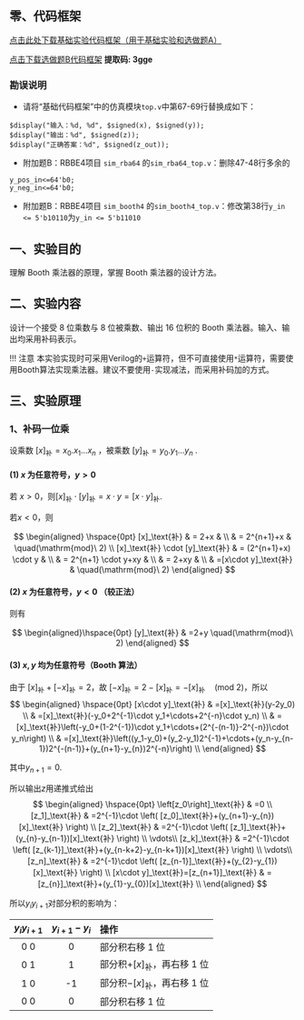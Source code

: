## 零、代码框架

[点击此处下载基础实验代码框架（用于基础实验和选做题A）](https://gitee.com/comp2008/comp2008-handouts/raw/master/Booth.zip)

[点击下载选做题B代码框架](https://pan.baidu.com/s/19O0yyi1r3HT4VopEo2mhSA)  **提取码: 3gge**

### 勘误说明

- 请将“基础代码框架”中的仿真模块`top.v`中第67-69行替换成如下：

```
$display("输入：%d, %d", $signed(x), $signed(y));
$display("输出：%d", $signed(z));
$display("正确答案：%d", $signed(z_out));
```

- 附加题B：RBBE4项目 `sim_rba64` 的`sim_rba64_top.v`：删除47-48行多余的

```
y_pos_in<=64'b0;
y_neg_in<=64'b0;
```

- 附加题B：RBBE4项目 `sim_booth4` 的`sim_booth4_top.v`：修改第38行`y_in <= 5'b10110`为`y_in <= 5'b11010`



## 一、实验目的

理解 Booth 乘法器的原理，掌握 Booth 乘法器的设计方法。

## 二、实验内容

设计一个接受 8 位乘数与 8 位被乘数、输出 16 位积的 Booth 乘法器。输入、输出均采用补码表示。

!!! 注意
	本实验实现时可采用Verilog的`+`运算符，但不可直接使用`*`运算符，需要使用Booth算法实现乘法器。建议不要使用`-`实现减法，而采用补码加的方式。

## 三、实验原理

### 1、补码一位乘

设乘数 $[x]_\text{补}=x_0.x_1\ldots x_n$ ，被乘数 $[y]_\text{补}=y_0.y_1\ldots y_n$ .

#### (1) $x$ 为任意符号，$y >0$

若
$x>0$，则$[x]_\text{补}\cdot[y]_\text{补}=x\cdot y=[x\cdot y]_\text{补}$.

若$x<0$，则

$$
\begin{aligned}
\hspace{0pt}
        [x]_\text{补}              & = 2+x                  &                        \\
                            & = 2^{n+1}+x            & \quad(\mathrm{mod}\ 2) \\
        [x]_\text{补} \cdot [y]_\text{补} & =  (2^{n+1}+x) \cdot y &                        \\
                            & = 2^{n+1} \cdot y+xy   &                        \\
                            & = 2+xy                 &                        \\
                            & =[x\cdot y]_\text{补}         & \quad(\mathrm{mod}\ 2)
\end{aligned}
$$

#### (2) $x$ 为任意符号，$y <0$ （较正法）

则有


$$
\begin{aligned}\hspace{0pt}
[y]_\text{补} & =2+y \quad(\mathrm{mod}\ 2) 
\end{aligned}
$$

#### (3) $x,y$ 均为任意符号（Booth 算法）

由于 $[x]_\text{补}+[-x]_\text{补}=2$，故
$[-x]_\text{补}=2-[x]_\text{补}=-[x]_\text{补} \quad(\mathrm{mod}\ 2)$，所以
$$
\begin{aligned}
\hspace{0pt}
        [x\cdot y]_\text{补} & =[x]_\text{补}(y-2y_0)                                                                                    \\
                      & =[x]_\text{补}(-y_0+2^{-1}\cdot y_1+\cdots+2^{-n}\cdot y_n)                                               \\
                      & =[x]_\text{补}\left(-y_0+(1-2^{-1})\cdot y_1+\cdots+(2^{-(n-1)}-2^{-n})\cdot y_n\right)                   \\
                      & =[x]_\text{补}\left((y_1-y_0)+(y_2-y_1)2^{-1}+\cdots+(y_n-y_{n-1})2^{-(n-1)}+(y_{n+1}-y_{n})2^{-n}\right) \\
\end{aligned}
$$

其中$y_{n+1} = 0$.

所以输出$z$用递推式给出
$$
\begin{aligned}
\hspace{0pt}
\left[z_0\right]_\text{补}                   & =0                                                                   \\
        [z_1]_\text{补}                   & =2^{-1}\cdot \left( [z_0]_\text{补}+(y_{n+1}-y_{n})[x]_\text{补} \right)           \\
        [z_2]_\text{补}                   & =2^{-1}\cdot \left( [z_1]_\text{补}+(y_{n}-y_{n-1})[x]_\text{补} \right)           \\
        \vdots\\
        [z_k]_\text{补}                   & =2^{-1}\cdot \left( [z_{k-1}]_\text{补}+(y_{n-k+2}-y_{n-k+1})[x]_\text{补} \right) \\
        \vdots\\
        [z_n]_\text{补}                   & =2^{-1}\cdot \left( [z_{n-1}]_\text{补}+(y_{2}-y_{1})[x]_\text{补} \right)         \\
        [x\cdot y]_\text{补}=[z_{n+1}]_\text{补} & =[z_{n}]_\text{补}+(y_{1}-y_{0})[x]_\text{补}                                      \\
    \end{aligned}
$$

所以$y_iy_{i+1}$对部分积的影响为：

| $y_iy_{i+1}$ | $y_{i+1}-y_i$ | 操作                                |
| :----------: | :-----------: | :---------------------------------- |
|     0 0      |       0       | 部分积右移 1 位                     |
|     0 1      |       1       | 部分积$+[x]_\text{补}$，再右移 1 位 |
|     1 0      |      -1       | 部分积$-[x]_\text{补}$，再右移 1 位 |
|     0 0      |       0       | 部分积右移 1 位                     |